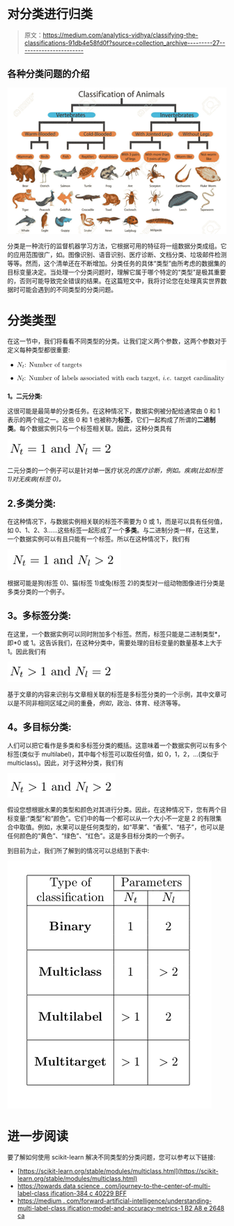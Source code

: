 # 对分类进行归类

> 原文：<https://medium.com/analytics-vidhya/classifying-the-classifications-91db4e58fd0f?source=collection_archive---------27----------------------->

## 各种分类问题的介绍

![](img/02b1338d33d353d75fbea4ed2046ab5e.png)

分类是一种流行的监督机器学习方法，它根据可用的特征将一组数据分类成组。它的应用范围很广，如。图像识别、语音识别、医疗诊断、文档分类、垃圾邮件检测等等。然而，这个清单还在不断增加。分类任务的具体“类型”由所考虑的数据集的目标变量决定。当处理一个分类问题时，理解它属于哪个特定的“类型”是极其重要的，否则可能导致完全错误的结果。在这篇短文中，我将讨论您在处理真实世界数据时可能会遇到的不同类型的分类问题。

# 分类类型

在这一节中，我们将看看不同类型的分类。让我们定义两个参数，这两个参数对于定义每种类型都很重要:

![](img/d28c72e540f5f8330ac2ddd9778619e0.png)

**1。二元分类:**

这很可能是最简单的分类任务。在这种情况下，数据实例被分配给通常由 0 和 1 表示的两个组之一。这些 0 和 1 也被称为**标签**，它们一起构成了所谓的**二进制类**。每个数据实例只与一个标签相关联。因此，这种分类具有

![](img/97ae57ac36150216ae05f926b93a58cd.png)

二元分类的一个例子可以是针对单一医疗状况*的医疗诊断，例如。疾病(比如标签 1)对无疾病(标签 0)。*

## 2.多类分类:

在这种情况下，与数据实例相关联的标签不需要为 0 或 1，而是可以具有任何值，如 0、1、2、3……这些标签一起形成了一个**多类**。与二进制分类一样，在这里，一个数据实例可以有且只能有一个标签。所以在这种情况下，我们有

![](img/0f43351e7576483249f179a0e17742b8.png)

根据可能是狗(标签 0)、猫(标签 1)或兔(标签 2)的类型对一组动物图像进行分类是多类分类的一个例子。

## **3。多标签分类:**

在这里，一个数据实例可以同时附加多个标签。然而，标签只能是二进制类型*，即*0 或 1。这告诉我们，在这种分类中，需要处理的目标变量的数量基本上大于 1。因此我们有

![](img/50a47b16030d3364bc14c4ed21620aef.png)

基于文章的内容来识别与文章相关联的标签是多标签分类的一个示例，其中文章可以是不同非相同区域之间的重叠，*例如*，政治、体育、经济等等。

## **4。多目标分类:**

人们可以把它看作是多类和多标签分类的概括。这意味着一个数据实例可以有多个标签(类似于 multilabel)，其中每个标签可以取任何值，如 0，1，2，…(类似于 multiclass)。因此，对于这种分类，我们有

![](img/a164ee729088f42be6bb7cc637b98095.png)

假设您想根据水果的类型和颜色对其进行分类。因此，在这种情况下，您有两个目标变量:“类型”和“颜色”。它们中的每一个都可以从一个大小不一定是 2 的有限集合中取值。例如，水果可以是任何类型的，如“苹果”、“香蕉”、“桔子”，也可以是任何颜色的“黄色”、“绿色”、“红色”。这是多目标分类的一个例子。

到目前为止，我们所了解到的情况可以总结到下表中:

![](img/ab9a1981acfd1674fe920054b02f0c7e.png)

# 进一步阅读

要了解如何使用 scikit-learn 解决不同类型的分类问题，您可以参考以下链接:

*   [https://scikit-learn.org/stable/modules/multiclass.html](https://scikit-learn.org/stable/modules/multiclass.html)
*   [https://towards data science . com/journey-to-the-center-of-multi-label-class ification-384 c 40229 BFF](https://towardsdatascience.com/journey-to-the-center-of-multi-label-classification-384c40229bff)
*   [https://medium . com/forward-artificial-intelligence/understanding-multi-label-class ification-model-and-accuracy-metrics-1 B2 A8 e 2648 ca](/towards-artificial-intelligence/understanding-multi-label-classification-model-and-accuracy-metrics-1b2a8e2648ca)
